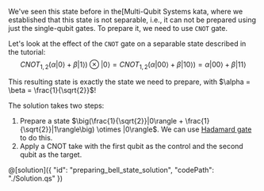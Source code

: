 We've seen this state before in the[Multi-Qubit Systems kata, where we established that this state is not separable, i.e., it can not be prepared using just the single-qubit gates. To prepare it, we need to use `CNOT` gate.

Let's look at the effect of the `CNOT` gate on a separable state described in the tutorial:
$$CNOT_{1,2}\big(\alpha|0\rangle + \beta|1\rangle\big) \otimes |0\rangle = CNOT_{1,2}(\alpha|00\rangle + \beta|10\rangle) = \alpha|00\rangle + \beta|11\rangle$$

This resulting state is exactly the state we need to prepare, with $\alpha = \beta = \frac{1}{\sqrt{2}}$!

The solution takes two steps:
1. Prepare a state $\big(\frac{1}{\sqrt{2}}|0\rangle + \frac{1}{\sqrt{2}}|1\rangle\big) \otimes |0\rangle$.
We can use [Hadamard gate](../SingleQubitGates/SingleQubitGates.ipynb#Hadamard) to do this.
2. Apply a CNOT take with the first qubit as the control and the second qubit as the target.

@[solution]({
    "id": "preparing_bell_state_solution",
    "codePath": "./Solution.qs"
})
